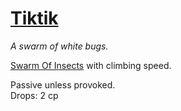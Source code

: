 # [Tiktik](https://hollowknight.wiki/w/Tiktik)

*A swarm of white bugs.*

[Swarm Of Insects](https://5e.tools/bestiary.html#swarm%20of%20insects_xmm) with climbing speed.

Passive unless provoked.  
Drops: 2 cp  

